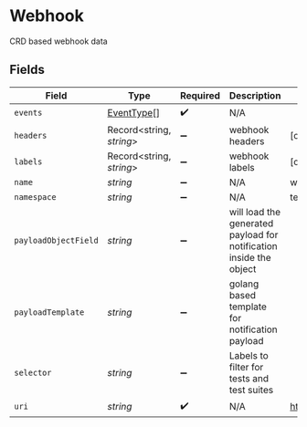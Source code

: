 # Webhook

CRD based webhook data


## Fields

| Field                                                              | Type                                                               | Required                                                           | Description                                                        | Example                                                            |
| ------------------------------------------------------------------ | ------------------------------------------------------------------ | ------------------------------------------------------------------ | ------------------------------------------------------------------ | ------------------------------------------------------------------ |
| `events`                                                           | [EventType](../../models/shared/eventtype.md)[]                    | :heavy_check_mark:                                                 | N/A                                                                |                                                                    |
| `headers`                                                          | Record<string, *string*>                                           | :heavy_minus_sign:                                                 | webhook headers                                                    | [object Object]                                                    |
| `labels`                                                           | Record<string, *string*>                                           | :heavy_minus_sign:                                                 | webhook labels                                                     | [object Object]                                                    |
| `name`                                                             | *string*                                                           | :heavy_minus_sign:                                                 | N/A                                                                | webhook1                                                           |
| `namespace`                                                        | *string*                                                           | :heavy_minus_sign:                                                 | N/A                                                                | testkube                                                           |
| `payloadObjectField`                                               | *string*                                                           | :heavy_minus_sign:                                                 | will load the generated payload for notification inside the object |                                                                    |
| `payloadTemplate`                                                  | *string*                                                           | :heavy_minus_sign:                                                 | golang based template for notification payload                     |                                                                    |
| `selector`                                                         | *string*                                                           | :heavy_minus_sign:                                                 | Labels to filter for tests and test suites                         |                                                                    |
| `uri`                                                              | *string*                                                           | :heavy_check_mark:                                                 | N/A                                                                | https://hooks.app.com/services/1                                   |